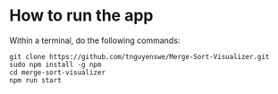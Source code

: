 # How to run the app

Within a terminal, do the following commands:

``` 
git clone https://github.com/tnguyenswe/Merge-Sort-Visualizer.git 
sudo npm install -g npm
cd merge-sort-visualizer
npm run start
```

